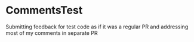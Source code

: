# CommentsTest

Submitting feedback for test code as if it was a regular PR and addressing most of my comments in separate PR

